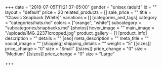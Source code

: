 +++
date = "2018-07-05T11:21:37-05:00"
gender = "unisex (adult)"
id = ""
layout = "default"
price = 20
related_products = []
sale_price = ""
title = "Classic Snapback (White)"
variations = []
[categories_and_tags]
category = "categories/hats.md"
colors = ["orange", "white"]
subcategory = "subcategories/snapbacks.md"
[photos]
hover_image = ""
main_image = "/uploads/IMG_22371cropped.jpg"
product_gallery = []
[product_info]
description = ""
details = ""
[seo]
meta_description = ""
meta_title = ""
social_image = ""
[shipping]
shipping_details = ""
weight = "5"
[[sizes]]
price_change = "0"
size = "Small"
[[sizes]]
price_change = "0"
size = "Medium"
[[sizes]]
price_change = "0"
size = "Large"

+++

